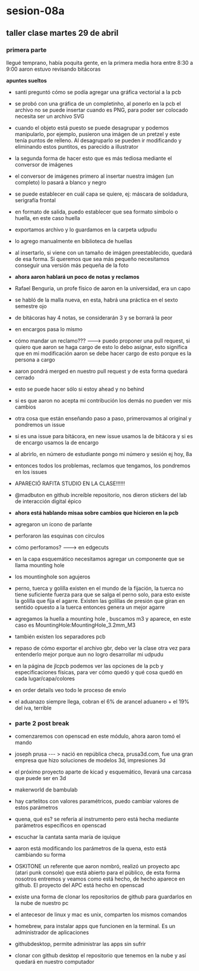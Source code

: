 # sesion-08a

## taller clase martes 29 de abril

### primera parte

llegué temprano, había poquita gente, en la primera media hora entre 8:30 a 9:00 aaron estuvo revisando bitácoras

**apuntes sueltos**

- santi preguntó cómo se podía agregar una gráfica vectorial a la pcb
- se probó con una gráfica de un completinho, al ponerlo en la pcb el archivo no se puede insertar cuando es PNG, para poder ser colocado necesita ser un archivo SVG
- cuando el objeto está puesto se puede desagrupar y podemos manipularlo, por ejemplo, pusieron una imágen de un pretzel y este tenía puntos de relleno. Al desagruparlo se pueden ir modificando y eliminando estos puntitos, es parecido a illustrator
- la segunda forma de hacer esto que es más tediosa mediante el conversor de imágenes
- el conversor de imágenes primero al insertar nuestra imágen (un completo) lo pasará a blanco y negro
- se puede establecer en cuál capa se quiere, ej: máscara de soldadura, serigrafía frontal
- en formato de salida, puedo establecer que sea formato símbolo o huella, en este caso huella
- exportamos archivo y lo guardamos en la carpeta udpudu
- lo agrego manualmente en biblioteca de huellas
- al insertarlo, si viene con un tamaño de imágen preestablecido, quedará de esa forma. Si queremos que sea más pequeño necesitamos conseguir una versión más pequeña de la foto
- **ahora aaron hablará un poco de notas y reclamos**
- Rafael Benguria, un profe físico de aaron en la universidad, era un capo
- se habló de la malla nueva, en esta, habrá una práctica en el sexto semestre ojo
- de bitácoras hay 4 notas, se considerarán 3 y se borrará la peor
- en encargos pasa lo mismo
- cómo mandar un reclamo??? ---> puedo proponer una pull request, si quiero que aaron se haga cargo de esto lo debo asignar, esto significa que en mi modificación aaron se debe hacer cargo de esto porque es la persona a cargo
- aaron pondrá merged en nuestro pull request y de esta forma quedará cerrado
- esto se puede hacer sólo si estoy ahead y no behind
- si es que aaron no acepta mi contribución los demás no pueden ver mis cambios
- otra cosa que están enseñando paso a paso, primerovamos al original y pondremos un issue
- si es una issue para bitácora, en new issue usamos la de bitácora y si es de encargo usamos la de encargo
- al abrirlo, en número de estudiante pongo mi número y sesión ej hoy, 8a
- entonces todos los problemas, reclamos que tengamos, los pondremos en los issues
- APARECIÓ RAFITA STUDIO EN LA CLASE!!!!!!
- @madbuton en github increíble repositorio, nos dieron stickers del lab de interacción digital épico
- **ahora está hablando misaa sobre cambios que hicieron en la pcb**
- agregaron un ícono de parlante
- perforaron las esquinas con círculos
- cómo perforamos? ---> en edgecuts
- en la capa esquemático necesitamos agregar un componente que se llama mounting hole
- los mountinghole son agujeros
- perno, tuerca y golilla existen en el mundo de la fijación, la tuerca no tiene suficiente fuerza para que se salga el perno solo, para esto existe la golilla que fija el agarre. Existen las golillas de presión que giran en sentido opuesto a la tuerca entonces genera un mejor agarre
- agregamos la huella a mounting hole , buscamos m3 y aparece, en este caso es MountingHole:MountingHole_3.2mm_M3
- también existen los separadores pcb
- repaso de cómo exportar el archivo gbr, debo ver la clase otra vez para entenderlo mejor porque aun no logro desarrollar mi udpudu
- en la página de jlcpcb podemos ver las opciones de la pcb y especificaciones físicas, para ver cómo quedó y qué cosa quedó en cada lugar/capa/colores
- en order details veo todo le proceso de envío
- el aduanazo siempre llega, cobran el 6% de arancel aduanero + el 19% del iva, terrible

- ### parte 2 post break

- comenzaremos con openscad en este módulo, ahora aaron tomó el mando
- joseph prusa --- > nació en república checa, prusa3d.com, fue una gran empresa que hizo soluciones de modelos 3d, impresiones 3d
- el próximo proyecto aparte de kicad y esquemático, llevará una carcasa que puede ser en 3d
- makerworld de bambulab
- hay cartelitos con valores paramétricos, puedo cambiar valores de estos parámetros
- quena, qué es? se refería al instrumento pero está hecha mediante parámetros específicos en openscad
- escuchar la cantata santa maría de iquique
- aaron está modificando los parámetros de la quena, esto está cambiando su forma
- OSKITONE un referente que aaron nombró, realizó un proyecto apc (atari punk console) que está abierto para el público, de esta forma nosotros entremos y veamos como está hecho, de hecho aparece en github. El proyecto del APC está hecho en openscad
- existe una forma de clonar los repositorios de github para guardarlos en la nube de nuestro pc
- el antecesor de linux y mac es unix, comparten los mismos comandos
- homebrew, para instalar apps que funcionen en la terminal. Es un administrador de aplicaciones
- githubdesktop, permite administrar las apps sin sufrir
- clonar con github desktop el repositorio que tenemos en la nube y así quedará en nuestro computador
